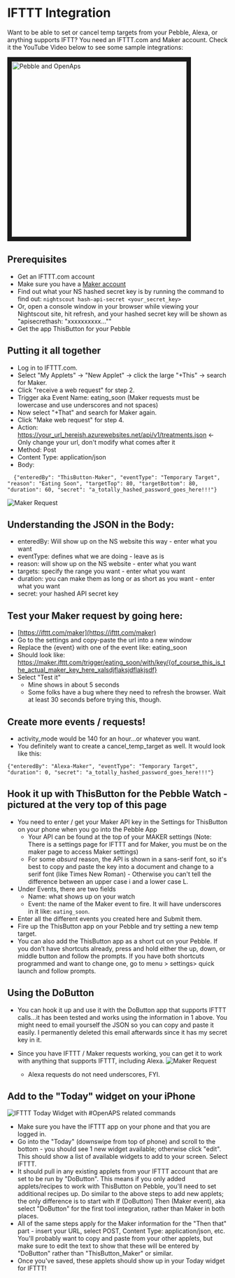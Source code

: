 # IFTTT Integration

Want to be able to set or cancel temp targets from your Pebble, Alexa, or anything supports IFTT?  You need an IFTTT.com and Maker account.  Check it the YouTube Video below to see some sample integrations:

<a href="https://youtu.be/0ck23JTa2Wk" target="_blank"><img src="https://raw.githubusercontent.com/openaps/docs/master/docs/docs/Images/PebbleTempTargets.png" alt="Pebble and OpenAps" width="400" height="400" border="10" title="Click on the hairy arm to watch how it works!" /></a>


## Prerequisites

* Get an IFTTT.com account
* Make sure you have a [Maker account](https://ifttt.com/maker)
* Find out what your NS hashed secret key is by running the command to find out: `nightscout hash-api-secret <your_secret_key>`
* Or, open a console window in your browser while viewing your Nightscout site, hit refresh, and your hashed secret key will be shown as "apisecrethash: "xxxxxxxxxx...""
* Get the app ThisButton for your Pebble

## Putting it all together

* Log in to IFTTT.com.
* Select "My Applets" -> "New Applet" -> click the large "+This" -> search for Maker.
* Click "receive a web request" for step 2.
* Trigger aka Event Name: eating_soon (Maker requests must be lowercase and use underscores and not spaces)
* Now select "+That" and search for Maker again.
* Click "Make web request" for step 4.
* Action:  https://your_url_hereish.azurewebsites.net/api/v1/treatments.json <- Only change your url, don't modify what comes after it
* Method: Post
* Content Type: application/json
* Body:
```
  {"enteredBy": "ThisButton-Maker", "eventType": "Temporary Target", "reason": "Eating Soon", "targetTop": 80, "targetBottom": 80, "duration": 60, "secret": "a_totally_hashed_password_goes_here!!!"}
```
![Maker Request](../../Images/maker_request.png)

## Understanding the JSON in the Body:

* enteredBy: Will show up on the NS website this way - enter what you want
* eventType: defines what we are doing - leave as is
* reason: will show up on the NS website - enter what you want
* targets: specify the range you want - enter what you want
* duration: you can make them as long or as short as you want - enter what you want
* secret: your hashed API secret key

## Test your Maker request by going here:

* [https://ifttt.com/maker](https://ifttt.com/maker)
* Go to the settings and copy-paste the url into a new window
* Replace the {event} with one of the event like: eating_soon
* Should look like: https://maker.ifttt.com/trigger/eating_soon/with/key/{of_course_this_is_the_actual_maker_key_here_xalsdjflaksjdflakjsdf}
* Select "Test it"
  * Mine shows in about 5 seconds
  * Some folks have a bug where they need to refresh the browser.  Wait at least 30 seconds before trying this, though.

## Create more events / requests!

* activity_mode would be 140 for an hour...or whatever you want.  
* You definitely want to create a cancel_temp_target as well.  It would look like this:
```
{"enteredBy": "Alexa-Maker", "eventType": "Temporary Target", "duration": 0, "secret": "a_totally_hashed_password_goes_here!!!"}
```

## Hook it up with ThisButton for the Pebble Watch - pictured at the very top of this page

* You need to enter / get your Maker API key in the Settings for ThisButton on your phone when you go into the Pebble App
   * Your API can be found at the top of your MAKER settings (Note: There is a settings page for IFTTT and for Maker, you must be on the maker page to access Maker settings)
   * For some _absurd_ reason, the API is shown in a sans-serif font, so it's best to copy and paste the key into a document and change to a serif font (like Times New Roman) - Otherwise you can't tell the difference between an upper case i and a lower case L.
* Under Events, there are two fields
   * Name: what shows up on your watch
   * Event: the name of the Maker event to fire.  It will have underscores in it like: `eating_soon`.
* Enter all the different events you created here and Submit them.
* Fire up the ThisButton app on your Pebble and try setting a new temp target.
* You can also add the ThisButton app as a short cut on your Pebble. If you don’t have shortcuts already, press and hold either the up, down, or middle button and follow the prompts. If you have both shortcuts programmed and want to change one, go to menu > settings> quick launch and follow prompts.

## Using the DoButton

* You can hook it up and use it with the DoButton app that supports IFTTT calls...it has been tested and works using the information in 1 above.  You might need to email yourself the JSON so you can copy and paste it easily.  I permanently deleted this email afterwards since it has my secret key in it.

* Since you have IFTTT / Maker requests working, you can get it to work with anything that supports IFTTT, including Alexa.
  ![Maker Request](../../Images/alexa_maker.png)
  * Alexa requests do not need underscores, FYI.

## Add to the "Today" widget on your iPhone

 ![IFTTT Today Widget with #OpenAPS related commands](../../Images/Example_IFTTT_Today_widget_for_OpenAPS_usage.PNG)


* Make sure you have the IFTTT app on your phone and that you are logged in.
* Go into the "Today" (downswipe from top of phone) and scroll to the bottom - you should see 1 new widget available; otherwise click "edit". This should show a list of available widgets to add to your screen. Select IFTTT.
* It should pull in any existing applets from your IFTTT account that are set to be run by "DoButton". This means if you only added applets/recipes to work with ThisButton on Pebble, you'll need to set additional recipes up. Do similar to the above steps to add new applets; the only difference is to start with If (DoButton) Then (Maker event), aka select "DoButton" for the first tool integration, rather than Maker in both places. 
* All of the same steps apply for the Maker information for the "Then that" part - insert your URL, select POST, Content Type: application/json, etc. You'll probably want to copy and paste from your other applets, but make sure to edit the text to show that these will be entered by "DoButton" rather than "ThisButton_Maker" or similar.
* Once you've saved, these applets should show up in your Today widget for IFTTT!
